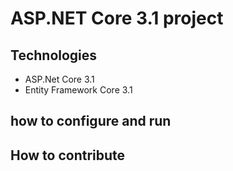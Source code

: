 # ASP.NET Core 3.1 project
## Technologies
- ASP.Net Core 3.1
- Entity Framework Core 3.1
## how to configure and run
## How to contribute